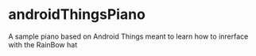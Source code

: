 # androidThingsPiano

A sample piano based on Android Things meant to learn how to inrerface with the RainBow hat

